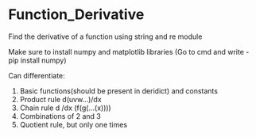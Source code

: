 # Function_Derivative
Find the derivative of a function using string and re module

Make sure to install numpy and matplotlib libraries (Go to cmd and write - pip install numpy)

Can differentiate:
1. Basic functions(should be present in deridict) and constants
2. Product rule d(uvw...)/dx
3. Chain rule d /dx (f(g(...(x))))
4. Combinations of 2 and 3
5. Quotient rule, but only one times
